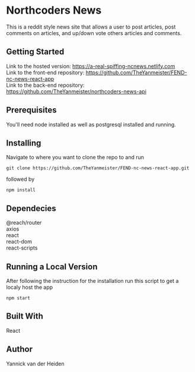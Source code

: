 # Northcoders News

This is a reddit style news site that allows a user to post articles, post comments on articles, and up/down vote others articles and comments.

## Getting Started

Link to the hosted version: https://a-real-spiffing-ncnews.netlify.com  
Link to the front-end repository: https://github.com/TheYanmeister/FEND-nc-news-react-app  
Link to the back-end repository: https://github.com/TheYanmeister/northcoders-news-api

## Prerequisites

You'll need node installed as well as postgresql installed and running.

## Installing

Navigate to where you want to clone the repo to and run

```
git clone https://github.com/TheYanmeister/FEND-nc-news-react-app.git
```

followed by

```
npm install
```

## Dependecies

@reach/router  
axios  
react  
react-dom  
react-scripts

## Running a Local Version

After following the instruction for the installation run this script to get a localy host the app

```
npm start
```

## Built With

React

## Author

Yannick van der Heiden
